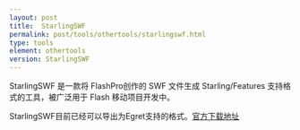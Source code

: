 ```yaml
---
layout: post
title:  StarlingSWF
permalink: post/tools/othertools/starlingswf.html
type: tools
element: othertools
version: StarlingSWF
---
```


StarlingSWF 是一款将 FlashPro创作的 SWF 文件生成 Starling/Features 支持格式的工具，被广泛用于 Flash 移动项目开发中。

StarlingSWF目前已经可以导出为Egret支持的格式。<a href="http://www.zmliu.com/?p=271" target="_blank">官方下载地址</a>